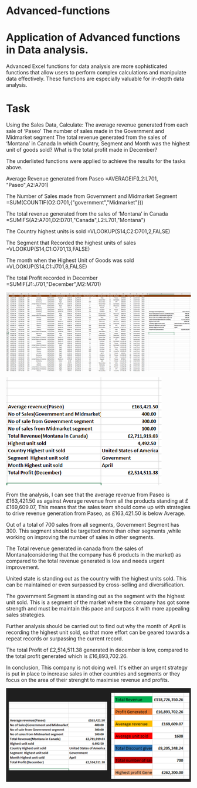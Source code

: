 # Advanced-functions
# Application of Advanced functions in Data analysis.

 Advanced Excel functions for data analysis are more sophisticated functions that allow users to perform complex calculations and manipulate data effectively. 
These functions are especially valuable for in-depth data analysis.

# Task   
Using the Sales Data, 
Calculate:
The average revenue generated from each sale of ‘Paseo’
The number of sales made in the Government and Midmarket segment
The total revenue generated from the sales of ‘Montana’ in Canada
In which Country, Segment and Month was the highest unit of goods sold?
What is the total profit made in December?

The underlisted functions were applied to achieve the results for the tasks above.

Average Revenue generated from Paseo =AVERAGEIF(L2:L701, "Paseo",A2:A701)

The Number of Sales made from Government and Midmarket Segment =SUM(COUNTIF(O2:O701,{"government","Midmarket"}))

The total revenue generated from the sales of ‘Montana’ in Canada =SUMIFS(A2:A701,D2:D701,"Canada",L2:L701,"Montana")

The Country highest units is sold =VLOOKUP(S14,C2:D701,2,FALSE)

The Segment that Recorded the highest units of sales =VLOOKUP(S14,C1:O701,13,FALSE)

The month when the Highest Unit of Goods was sold =VLOOKUP(S14,C1:J701,8,FALSE)

The total Profit recorded in December =SUMIF(J1:J701,"December",M2:M701)

![](Sales_dataset.PNG)

![](Results.PNG)

From the analysis, I can see that the average revenue from Paseo is £163,421.50 as against Average revenue from all the products standing at ££169,609.07, This means that the sales team should come up with strategies to drive revenue generation from Paseo, as £163,421.50 is below Average.

Out of a total of 700 sales from all segments, Government Segment has 300. This segment should be targetted more than other segments ,while working on improving the number of sales in other segments.

The Total revenue generated in canada from the sales of Montana(considering that the company has 6 products in the market) as compared to the total revenue generated is low and needs urgent improvement.

United state is standing out as the country with the highest units sold. This can be maintained or even surpassed by cross-selling and diversification.

The government Segment is standing out as the segment with the highest unit sold. This is a segment of the market where the company has got some strength and must be maintain this pace and surpass it with more appealing sales strategies.

Further analysis should be carried out to find out why the month of April is recording the highest unit sold, so that more effort can be geared towards a repeat records or surpassing the current record.

The total Profit of £2,514,511.38 generated in december is low, compared to the total profit generated which is £16,893,702.26.

In conclusion, This company is not doing well. It's either an urgent strategy is put in place to increase sales in other countries and segments or they focus on the area of their strenght to maximise revenue and profits.

![](Sales_final_result.PNG)
